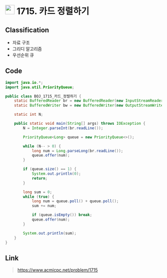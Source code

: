 # <img src="https://d2gd6pc034wcta.cloudfront.net/tier/12.svg" width="30"> 1715. 카드 정렬하기

## Classification

* 자료 구조
* 그리디 알고리즘
* 우선순위 큐

## Code

```java
import java.io.*;
import java.util.PriorityQueue;

public class BOJ_1715_카드_정렬하기 {
    static BufferedReader br = new BufferedReader(new InputStreamReader(System.in));
    static BufferedWriter bw = new BufferedWriter(new OutputStreamWriter(System.out));

    static int N;

    public static void main(String[] args) throws IOException {
        N = Integer.parseInt(br.readLine());

        PriorityQueue<Long> queue = new PriorityQueue<>();

        while (N-- > 0) {
            long num = Long.parseLong(br.readLine());
            queue.offer(num);
        }

        if (queue.size() == 1) {
            System.out.println(0);
            return;
        }

        long sum = 0;
        while (true) {
            long num = queue.poll() + queue.poll();
            sum += num;

            if (queue.isEmpty()) break;
            queue.offer(num);
        }

        System.out.println(sum);
    }
}
```

## Link

> https://www.acmicpc.net/problem/1715